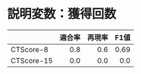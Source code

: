 # 説明変数：獲得回数
| | 適合率 | 再現率 | F1値 |
| :-- | --: | --: | --: |
| CTScore-8 | 0.8 | 0.6 | 0.69 |
| CTScore-15 | 0.0 | 0.0 | 0.0 |

